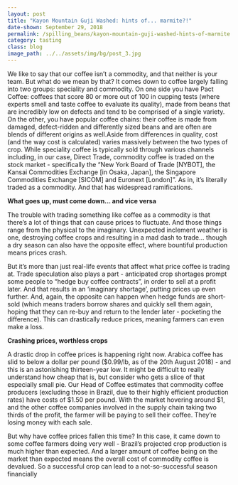 ```yaml
---
layout: post
title: "Kayon Mountain Guji Washed: hints of... marmite?!"
date-shown: September 29, 2018
permalink: /spilling_beans/kayon-mountain-guji-washed-hints-of-marmite
category: tasting 
class: blog
image_path: ../../assets/img/bg/post_3.jpg
---
```


We like to say that our coffee isn’t a commodity, and that neither is your team. But what do we mean by that? It comes down to coffee largely falling into two groups: speciality and commodity. On one side you have Pact Coffee: coffees that score 80 or more out of 100 in cupping tests (where experts smell and taste coffee to evaluate its quality), made from beans that are incredibly low on defects and tend to be comprised of a single variety. On the other, you have popular coffee chains: their coffee is made from damaged, defect-ridden and differently sized beans and are often are blends of different origins as well.Aside from differences in quality, cost (and the way cost is calculated) varies massively between the two types of crop. While speciality coffee is typically sold through various channels including, in our case, Direct Trade, commodity coffee is traded on the stock market - specifically the “New York Board of Trade [NYBOT], the Kansai Commodities Exchange [in Osaka, Japan], the Singapore Commodities Exchange [SICOM] and Euronext [London]”. As in, it’s literally traded as a commodity. And that has widespread ramifications.

**What goes up, must come down... and vice versa**

The trouble with trading something like coffee as a commodity is that there’s a lot of things that can cause prices to fluctuate. And those things range from the physical to the imaginary. Unexpected inclement weather is one, destroying coffee crops and resulting in a mad dash to trade... though a dry season can also have the opposite effect, where bountiful production means prices crash.

But it’s more than just real-life events that affect what price coffee is trading at. Trade speculation also plays a part - anticipated crop shortages prompt some people to “hedge buy coffee contracts”, in order to sell at a profit later. And that results in an ‘imaginary shortage’, putting prices up even further. And, again, the opposite can happen when hedge funds are short-sold (which means traders borrow shares and quickly sell them again, hoping that they can re-buy and return to the lender later - pocketing the difference). This can drastically reduce prices, meaning farmers can even make a loss.

**Crashing prices, worthless crops**

A drastic drop in coffee prices is happening right now. Arabica coffee has slid to below a dollar per pound ($0.99/lb, as of the 20th August 2018) - and this is an astonishing thirteen-year low. It might be difficult to really understand how cheap that is, but consider who gets a slice of that especially small pie. Our Head of Coffee estimates that commodity coffee producers (excluding those in Brazil, due to their highly efficient production rates) have costs of $1.50 per pound. With the market hovering around $1, and the other coffee companies involved in the supply chain taking two thirds of the profit, the farmer will be paying to sell their coffee. They’re losing money with each sale.

But why have coffee prices fallen this time? In this case, it came down to some coffee farmers doing very well - Brazil’s projected crop production is much higher than expected. And a larger amount of coffee being on the market than expected means the overall cost of commodity coffee is devalued.  So a successful crop can lead to a not-so-successful season financially

